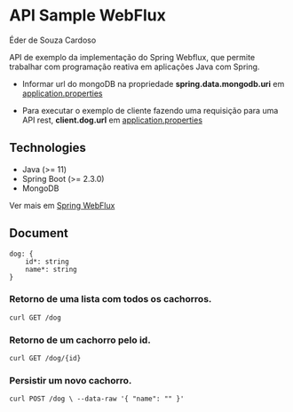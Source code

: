 # API Sample WebFlux 
Éder de Souza Cardoso

API de exemplo da implementação do Spring Webflux, que permite trabalhar com programação reativa em aplicações Java com Spring.

* Informar url do mongoDB na propriedade **spring.data.mongodb.uri** em [application.properties](/src/main/resources/application.properties)

* Para executar o exemplo de cliente fazendo uma requisição para uma API rest, **client.dog.url** em [application.properties](/src/main/resources/application.properties)

## Technologies

* Java (>= 11)
* Spring Boot (>= 2.3.0)
* MongoDB
 
Ver mais em [Spring WebFlux](https://docs.spring.io/spring-framework/docs/current/reference/html/web-reactive.html)

## Document

```
dog: {
    id*: string
    name*: string
}
```

### Retorno de uma lista com todos os cachorros.

>>>
`curl GET /dog`
>>>

### Retorno de um cachorro pelo id.

>>>
`curl GET /dog/{id}`
>>>

### Persistir um novo cachorro.

>>>
`curl POST /dog \
--data-raw '{
  "name": ""
}'`

>>>